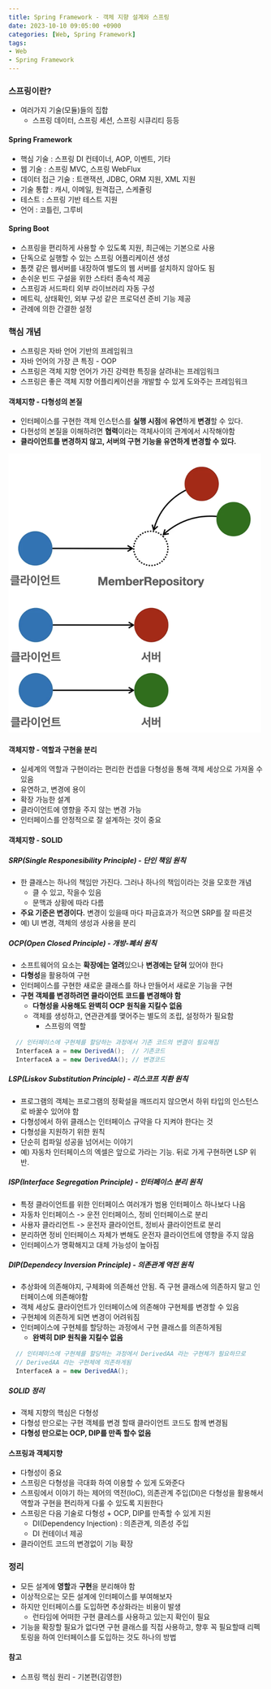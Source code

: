 ```yaml
---
title: Spring Framework - 객체 지향 설계와 스프링
date: 2023-10-10 09:05:00 +0900
categories: [Web, Spring Framework]
tags:
- Web
- Spring Framework
---
```


### 스프링이란?
 - 여러가지 기술(모듈)들의 집합
    -  스프링 데이터, 스프링 세션, 스프링 시큐리티 등등

#### Spring Framework
 - 핵심 기술 : 스프링 DI 컨테이너, AOP, 이벤트, 기타
 - 웹 기술 : 스프링 MVC, 스프링  WebFlux
 - 데이터 접근 기술 : 트랜잭션, JDBC, ORM 지원, XML 지원
 - 기술 통합 : 캐시, 이메일, 원격접근, 스케쥴링
 - 테스트 : 스프링 기반 테스트 지원
 - 언어 : 코틀린, 그루비

#### Spring Boot
 - 스프링을 편리하게 사용할 수 있도록 지원, 최근에는 기본으로 사용
 - 단독으로 실행할 수 있는 스프링 어플리케이션 생성
 - 톰캣 같은 웹서버를 내장하여 별도의 웹 서버를 설치하지 않아도 됨
 - 손쉬운 빈드 구설을 위한 스타터 종속석 제공
 - 스프링과 서드파티 외부 라이브러리 자동 구성
 - 메트릭, 상태확인, 외부 구성 같은 프로덕션 준비 기능 제공
 - 관례에 의한 간결한 설정 

### 핵심 개념
 - 스프링은 자바 언어 기반의 프레임워크
 - 자바 언어의 가장 큰 특징 - OOP
 - 스프링은 객체 지향 언어가 가진 강력한 특징을 살려내는 프레임워크
 - 스프링은 좋은 객체 지향 어플리케이션을 개발할 수 있게 도와주는 프레임워크
 
#### 객체지향 - 다형성의 본질
 - 인터페이스를 구현한 객체 인스턴스를 **실행 시점**에 **유연**하게 **변경**할 수 있다.
 - 다현성의 본질을 이해하려면 **협력**이라는 객체사이의 관계에서 시작해야함
 - **클라이언트를 변경하지 않고, 서버의 구현 기능을 유연하게 변경할 수 있다.**

![Alt text](/assets/posts/img/spring/spring_01.png)

#### 객체지향 - 역할과 구현을 분리
 - 실세계의 역할과 구현이라는 편리한 컨셉을 다형성을 통해 객체 세상으로 가져올 수 있음
 - 유연하고, 변경에 용이
 - 확장 가능한 설계
 - 클라이언트에 영향을 주지 않는 변경 가능
 - 인터페이스를 안정적으로 잘 설계하는 것이 중요

#### 객체지향 - SOLID
##### SRP(Single Responesibility Principle) - 단인 책임 원칙
 - 한 클래스는 하나의 책임만 가진다. 그러나 하나의 책임이라는 것을 모호한 개념
   - 클 수 있고, 작을수 있음
   - 문맥과 상황에 따라 다름
 - **주요 기준은 변경이다.** 변경이 있을때 마다 파금효과가 적으면 SRP를 잘 따른것
 - 예) UI 변경, 객체의 생성과 사용을 분리 

##### OCP(Open Closed Principle) - 개방-폐쇠 원칙
 - 소프트웨어의 요소는 **확장에는 열려**있으나 **변경에는 닫혀** 있어야 한다
 - **다형성**을 활용하여 구현
 - 인터페이스를 구현한 새로운 클래스를 하나 만들어서 새로운 기능을 구현
 - **구현 객체를 변경하려면 클라이언트 코드를 변경해야 함**
   - **다형성을 사용해도 완벽히 OCP 원칙을 지킬수 없음**
   - 객체를 생성하고, 연관관계를 맺어주는 별도의 조립, 설정하가 필요함
     - 스프링의 역할
  ```java
    // 인터페이스에 구현체를 할당하는 과정에서 기존 코드의 변결이 필요해짐
    InterfaceA a = new DerivedA();  // 기존코드
    InterfaceA a = new DerivedAA(); // 변경코드
  ```

##### LSP(Liskov Substitution Principle) - 리스코프 치환 원칙
 - 프로그램의 객체는 프로그램의 정확설을 깨뜨리지 않으면서 하위 타입의 인스턴스로 바꿀수 있어야 함
 - 다형성에서 하위 클래스는 인터페이스 규약을 다 지켜야 한다는 것
 - 다형성을 지원하기 위한 원칙
 - 단순히 컴파일 성공을 넘어서는 이야기
 - 예) 자동차 인터페이스의 엑셀은 앞으로 가라는 기능. 뒤로 가게 구현하면 LSP 위반.

##### ISP(Interface Segregation Principle) - 인터페이스 분리 원칙
 - 특정 클라이언트를 위한 인터페이스 여러개가 범용 인터페이스 하나보다 나음
 - 자동차 인터페이스 -> 운전 인터페이스, 정비 인터페이스로 분리
 - 사용자 클라리언트 -> 운전자 클라이언트, 정비사 클라이언트로 분리
 - 분리하면 정비 인터페이스 자체가 변해도 운전자 클라이언트에 영향을 주지 않음
 - 인터페이스가 명확해지고 대체 가능성이 높아짐

##### DIP(Dependecy Inversion Principle) - 의존관계 역전 원칙
 - 추상화에 의존해야지, 구체화에 의존해선 안됨. 즉 구현 클래스에 의존하지 말고 인터페이스에 의존해야함
 - 객체 세상도 클라이언트가 인터페이스에 의존해야 구현체를 변경할 수 있음
 - 구현체에 의존하게 되면 변경이 어려워짐
 - 인터페이스에 구현체를 할당하는 과정에서 구현 클래스를 의존하게됨
    - **완벽히 DIP 원칙을 지킬수 없음**
  ```java
    // 인터페이스에 구현체를 할당하는 과정에서 DerivedAA 라는 구현체가 필요하므로
    // DerivedAA 라는 구현체에 의존하게됨
    InterfaceA a = new DerivedAA();
  ```

##### SOLID 정리
 - 객체 지향의 핵심은 다형성
 - 다형성 만으로는 구현 객체를 변경 할때 클라이언트 코드도 함께 변경됨
 - **다형성 만으로는 OCP, DIP를 만족 할수 없음**

#### 스프링과 객체지향
 - 다형성이 중요
 - 스프링은 다형성을 극대화 하여 이용할 수 있게 도와준다
 - 스프링에서 이야기 하는 제어의 역전(IoC), 의존관계 주입(DI)은 다형성을 활용해서 역할과 구현을 편리하게 다룰 수 있도록 지원한다
 - 스프링은 다음 기술로 다형성 + OCP, DIP를 만족할 수 있게 지원
   - DI(Dependency Injection) : 의존관계, 의존성 주입
   - DI 컨테이너 제공
 - 클라이언트 코드의 변경없이 기능 확장 

### 정리
 - 모든 설계에 **영할**과 **구현**을 분리해야 함
 - 이상적으로는 모든 설계에 인터페이스를 부여해보자
 - 하지만 인터페이스를 도입하면 추상화라는 비용이 발생
   - 런타임에 어떠한 구현 클레스를 사용하고 있는지 확인이 필요
 - 기능을 확장할 필요가 없다면 구현 클래스를 직접 사용하고, 향후 꼭 필요할때 리펙토링을 하여 인터페이스를 도입하는 것도 하나의 방법

#### 참고
 - 스프링 핵심 원리 - 기본편(김영한)
